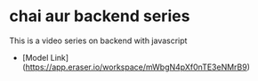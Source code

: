 # chai aur backend series

This is a video series on backend with javascript
- [Model Link] (https://app.eraser.io/workspace/mWbgN4pXf0nTE3eNMrB9)